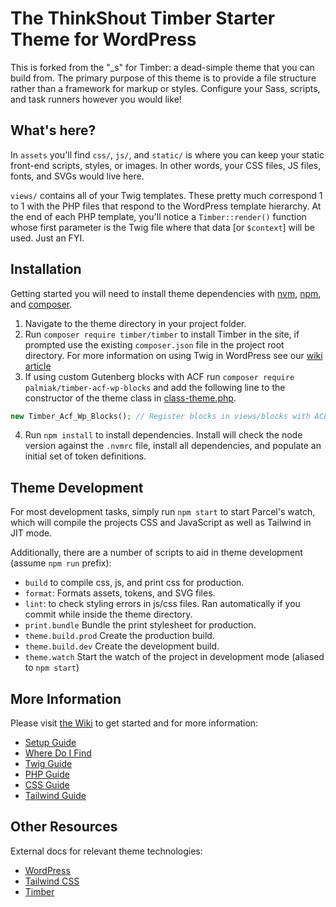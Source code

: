 
# The ThinkShout Timber Starter Theme for WordPress

This is forked from the "_s" for Timber: a dead-simple theme that you can build from. The primary purpose of this theme is to provide a file structure rather than a framework for markup or styles. Configure your Sass, scripts, and task runners however you would like!

## What's here?

In `assets` you'll find `css/`, `js/`, and `static/` is where you can keep your static front-end scripts, styles, or images. In other words, your CSS files, JS files, fonts, and SVGs would live here.

`views/` contains all of your Twig templates. These pretty much correspond 1 to 1 with the PHP files that respond to the WordPress template hierarchy. At the end of each PHP template, you'll notice a `Timber::render()` function whose first parameter is the Twig file where that data [or `$context`] will be used. Just an FYI.

## Installation
Getting started you will need to install theme dependencies with [nvm](https://github.com/nvm-sh/nvm#installing-and-updating), [npm](https://docs.npmjs.com/), and [composer](https://getcomposer.org/).

1. Navigate to the theme directory in your project folder.
2. Run `composer require timber/timber` to install Timber in the site, if prompted use the existing `composer.json` file in the project root directory. For more information on using Twig in WordPress see our [wiki article](https://github.com/thinkshout/thinkwp-starter-theme/wiki/TWIG-In-WordPress)
3. If using custom Gutenberg blocks with ACF run `composer require palmiak/timber-acf-wp-blocks` and add the following line to the constructor of the theme class in [class-theme.php](https://github.com/thinkshout/thinkwp-starter-theme/blob/main/lib/class-theme.php).
```php
new Timber_Acf_Wp_Blocks(); // Register blocks in views/blocks with ACF.
```
4. Run `npm install` to install dependencies. Install will check the node version against the `.nvmrc` file, install all dependencies, and populate an initial set of token definitions.

## Theme Development

For most development tasks, simply run `npm start` to start Parcel's watch, which will compile the projects CSS and
JavaScript as well as Tailwind in JIT mode.

Additionally, there are a number of scripts to aid in theme development (assume `npm run` prefix):

- `build` to compile css, js, and print css for production.
- `format`: Formats assets, tokens, and SVG files.
- `lint`: to check styling errors in js/css files. Ran automatically if you commit while inside the theme directory.
- `print.bundle` Bundle the print stylesheet for production.
- `theme.build.prod` Create the production build.
- `theme.build.dev` Create the development build.
- `theme.watch` Start the watch of the project in development mode (aliased to `npm start`)


## More Information
Please visit [the Wiki](https://github.com/thinkshout/thinkwp-starter-theme/wiki) to get started and for more information:

- [Setup Guide](https://github.com/thinkshout/thinkwp-starter-theme/wiki/Setup)
- [Where Do I Find](https://github.com/thinkshout/thinkwp-starter-theme/wiki/Where-Do-I-Find)
- [Twig Guide](https://github.com/thinkshout/thinkwp-starter-theme/wiki/TWIG-In-WordPress)
- [PHP Guide](https://github.com/thinkshout/thinkwp-starter-theme/wiki/PHP-Guide)
- [CSS Guide](https://github.com/thinkshout/thinkwp-starter-theme/wiki/CSS-Guide)
- [Tailwind Guide](https://github.com/thinkshout/thinkwp-starter-theme/wiki/Tailwind-Guide)

## Other Resources
External docs for relevant theme technologies:

- [WordPress](https://wordpress.org)
- [Tailwind CSS](https://tailwindcss.com/)
- [Timber](https://timber.github.io/docs/)
